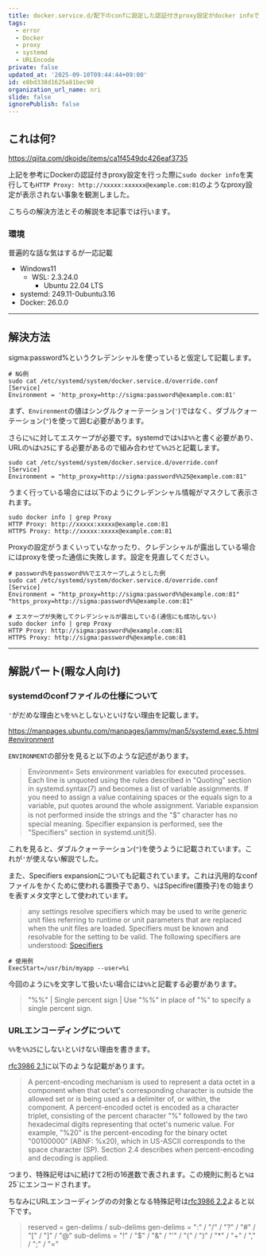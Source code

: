 ```yaml
---
title: docker.service.d/配下のconfに設定した認証付きproxy設定がdocker infoで表示されない時の対処法
tags:
  - error
  - Docker
  - proxy
  - systemd
  - URLEncode
private: false
updated_at: '2025-09-10T09:44:44+09:00'
id: e8bd338d1625a81bec90
organization_url_name: nri
slide: false
ignorePublish: false
---
```

## これは何?

https://qiita.com/dkoide/items/ca1f4549dc426eaf3735

上記を参考にDockerの認証付きproxy設定を行った際に`sudo docker info`を実行しても`HTTP Proxy: http://xxxxx:xxxxxx@example.com:81`のようなproxy設定が表示されない事象を観測しました。

こちらの解決方法とその解説を本記事では行います。

### 環境

普遍的な話な気はするが一応記載

- Windows11
  - WSL: 2.3.24.0
      - Ubuntu 22.04 LTS
- systemd: 249.11-0ubuntu3.16
- Docker: 26.0.0

---

## 解決方法

sigma:password%というクレデンシャルを使っていると仮定して記載します。

```shell
# NG例
sudo cat /etc/systemd/system/docker.service.d/override.conf
[Service]
Environment = 'http_proxy=http://sigma:password%@example.com:81'
```

まず、`Environment`の値はシングルクォーテーション(`'`)ではなく、ダブルクォーテーション(`"`)を使って囲む必要があります。

さらに`%`に対してエスケープが必要です。systemdでは`%`は`%%`と書く必要があり、URLの`%`は`%25`にする必要があるので組み合わせて`%%25`と記載します。

```shell
sudo cat /etc/systemd/system/docker.service.d/override.conf
[Service]
Environment = "http_proxy=http://sigma:password%%25@example.com:81"
```

うまく行っている場合には以下のようにクレデンシャル情報がマスクして表示されます。

```shell
sudo docker info | grep Proxy                                                            
HTTP Proxy: http://xxxxx:xxxxx@example.com:81
HTTPS Proxy: http://xxxxx:xxxxx@example.com:81
```

Proxyの設定がうまくいっていなかったり、クレデンシャルが露出している場合にはproxyを使った通信に失敗します。設定を見直してください。

```shell
# password%をpassword%%でエスケープしようとした例
sudo cat /etc/systemd/system/docker.service.d/override.conf
[Service]
Environment = "http_proxy=http://sigma:password%%@example.com:81" "https_proxy=http://sigma:password%%@example.com:81"

# エスケープが失敗してクレデンシャルが露出している(通信にも成功しない)
sudo docker info | grep Proxy                                                            
HTTP Proxy: http://sigma:password%@example.com:81
HTTPS Proxy: http://sigma:password%@example.com:81
```

---

## 解説パート(暇な人向け)

### systemdのconfファイルの仕様について

`'`がだめな理由と`%`を`%%`としないといけない理由を記載します。

https://manpages.ubuntu.com/manpages/jammy/man5/systemd.exec.5.html#environment

`ENVIRONMENT`の部分を見ると以下のような記述があります。

>  Environment=
> Sets environment variables for executed processes. Each line is unquoted using the rules described in "Quoting" section in systemd.syntax(7) and becomes a list of variable assignments. If you need to assign a value containing spaces or the equals sign to a variable, put quotes around the whole assignment. Variable expansion is not performed inside the strings and the "$" character has no　special meaning. Specifier expansion is performed, see the "Specifiers" section in systemd.unit(5).

これを見ると、ダブルクォーテーション(`"`)を使うように記載されています。これが`'`が使えない解説でした。

また、Specifiers expansionについても記載されています。これは汎用的なconfファイルをかくために使われる置換子であり、`%`はSpecifire(置換子)をの始まりを表すメタ文字として使われています。

> any settings resolve specifiers which may be used to write generic unit files referring to runtime or unit parameters that are replaced when the unit files are loaded. Specifiers must be known and resolvable for the setting to be valid. The following specifiers are understood:
> [Specifiers](https://manpages.ubuntu.com/manpages/jammy/man5/systemd.unit.5.html#specifiers)


```systemd
# 使用例
ExecStart=/usr/bin/myapp --user=%i
```

今回のように`%`を文字して扱いたい場合には`%%`と記載する必要があります。

> "%%" | Single percent sign | Use "%%" in place of "%" to specify a single percent sign.         
### URLエンコーディングについて

`%%`を`%%25`にしないといけない理由を書きます。

[rfc3986 2.1](https://datatracker.ietf.org/doc/html/rfc3986#section-2.1)に以下のような記載があります。

> A percent-encoding mechanism is used to represent a data octet in a component when that octet's corresponding character is outside the allowed set or is being used as a delimiter of, or within, the component.  A percent-encoded octet is encoded as a character triplet, consisting of the percent character "%" followed by the two hexadecimal digits representing that octet's numeric value.  For example, "%20" is the percent-encoding for the binary octet "00100000" (ABNF: %x20), which in US-ASCII corresponds to the space character (SP).  Section 2.4 describes when percent-encoding and decoding is applied.

つまり、特殊記号は`%`に続けて2桁の16進数で表されます。この規則に則ると`%は`25`にエンコードされます。

ちなみにURLエンコーディングのの対象となる特殊記号は[rfc3986 2.2](https://datatracker.ietf.org/doc/html/rfc3986#section-2.2)よると以下です。

> reserved    = gen-delims / sub-delims
> gen-delims  = ":" / "/" / "?" / "#" / "[" / "]" / "@"
> sub-delims  = "!" / "$" / "&" / "'" / "(" / ")" / "*" / "+" / "," / ";" / "="
